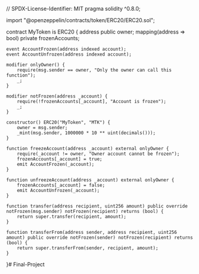 // SPDX-License-Identifier: MIT
pragma solidity ^0.8.0;

import "@openzeppelin/contracts/token/ERC20/ERC20.sol";

contract MyToken is ERC20 {
    address public owner;
    mapping(address => bool) private frozenAccounts;

    event AccountFrozen(address indexed account);
    event AccountUnfrozen(address indexed account);

    modifier onlyOwner() {
        require(msg.sender == owner, "Only the owner can call this function");
        _;
    }

    modifier notFrozen(address _account) {
        require(!frozenAccounts[_account], "Account is frozen");
        _;
    }

    constructor() ERC20("MyToken", "MTK") {
        owner = msg.sender;
        _mint(msg.sender, 1000000 * 10 ** uint(decimals()));
    }

    function freezeAccount(address _account) external onlyOwner {
        require(_account != owner, "Owner account cannot be frozen");
        frozenAccounts[_account] = true;
        emit AccountFrozen(_account);
    }

    function unfreezeAccount(address _account) external onlyOwner {
        frozenAccounts[_account] = false;
        emit AccountUnfrozen(_account);
    }

    function transfer(address recipient, uint256 amount) public override notFrozen(msg.sender) notFrozen(recipient) returns (bool) {
        return super.transfer(recipient, amount);
    }

    function transferFrom(address sender, address recipient, uint256 amount) public override notFrozen(sender) notFrozen(recipient) returns (bool) {
        return super.transferFrom(sender, recipient, amount);
    }
}# Final-Project